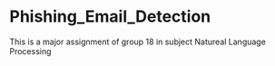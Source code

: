 # Phishing_Email_Detection
 This is a major assignment of group 18 in subject Natureal Language Processing
